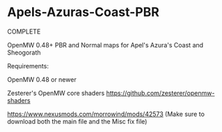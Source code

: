# Apels-Azuras-Coast-PBR
COMPLETE

OpenMW 0.48+  PBR and Normal maps for Apel's Azura's Coast and Sheogorath

Requirements:

OpenMW 0.48 or newer

Zesterer's OpenMW core shaders https://github.com/zesterer/openmw-shaders

https://www.nexusmods.com/morrowind/mods/42573 (Make sure to download both the main file and the Misc fix file)

